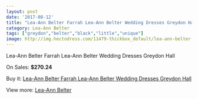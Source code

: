```yaml
---
layout: post
date: '2017-08-12'
title: "Lea-Ann Belter Farrah Lea-Ann Belter Wedding Dresses Greydon Hall"
category: Lea-Ann Belter
tags: ["greydon","belter","black","little","unique"]
image: http://img.hectodress.com/11479-thickbox_default/lea-ann-belter-farrah-lea-ann-belter-wedding-dresses-greydon-hall.jpg
---
```

Lea-Ann Belter Farrah Lea-Ann Belter Wedding Dresses Greydon Hall

On Sales: **$270.24**
<a href="https://www.hectodress.com/lea-ann-belter/5664-lea-ann-belter-farrah-lea-ann-belter-wedding-dresses-greydon-hall.html"><amp-img layout="responsive" width="600" height="600" src="//img.hectodress.com/11479-thickbox_default/lea-ann-belter-farrah-lea-ann-belter-wedding-dresses-greydon-hall.jpg" alt="Lea-Ann Belter Farrah Lea-Ann Belter Wedding Dresses Greydon Hall 0" /></a>
<a href="https://www.hectodress.com/lea-ann-belter/5664-lea-ann-belter-farrah-lea-ann-belter-wedding-dresses-greydon-hall.html"><amp-img layout="responsive" width="600" height="600" src="//img.hectodress.com/11483-thickbox_default/lea-ann-belter-farrah-lea-ann-belter-wedding-dresses-greydon-hall.jpg" alt="Lea-Ann Belter Farrah Lea-Ann Belter Wedding Dresses Greydon Hall 1" /></a>
<a href="https://www.hectodress.com/lea-ann-belter/5664-lea-ann-belter-farrah-lea-ann-belter-wedding-dresses-greydon-hall.html"><amp-img layout="responsive" width="600" height="600" src="//img.hectodress.com/11482-thickbox_default/lea-ann-belter-farrah-lea-ann-belter-wedding-dresses-greydon-hall.jpg" alt="Lea-Ann Belter Farrah Lea-Ann Belter Wedding Dresses Greydon Hall 2" /></a>
<a href="https://www.hectodress.com/lea-ann-belter/5664-lea-ann-belter-farrah-lea-ann-belter-wedding-dresses-greydon-hall.html"><amp-img layout="responsive" width="600" height="600" src="//img.hectodress.com/11481-thickbox_default/lea-ann-belter-farrah-lea-ann-belter-wedding-dresses-greydon-hall.jpg" alt="Lea-Ann Belter Farrah Lea-Ann Belter Wedding Dresses Greydon Hall 3" /></a>
<a href="https://www.hectodress.com/lea-ann-belter/5664-lea-ann-belter-farrah-lea-ann-belter-wedding-dresses-greydon-hall.html"><amp-img layout="responsive" width="600" height="600" src="//img.hectodress.com/11480-thickbox_default/lea-ann-belter-farrah-lea-ann-belter-wedding-dresses-greydon-hall.jpg" alt="Lea-Ann Belter Farrah Lea-Ann Belter Wedding Dresses Greydon Hall 4" /></a>

Buy it: [Lea-Ann Belter Farrah Lea-Ann Belter Wedding Dresses Greydon Hall](https://www.hectodress.com/lea-ann-belter/5664-lea-ann-belter-farrah-lea-ann-belter-wedding-dresses-greydon-hall.html "Lea-Ann Belter Farrah Lea-Ann Belter Wedding Dresses Greydon Hall")

View more: [Lea-Ann Belter](https://www.hectodress.com/95-lea-ann-belter "Lea-Ann Belter")